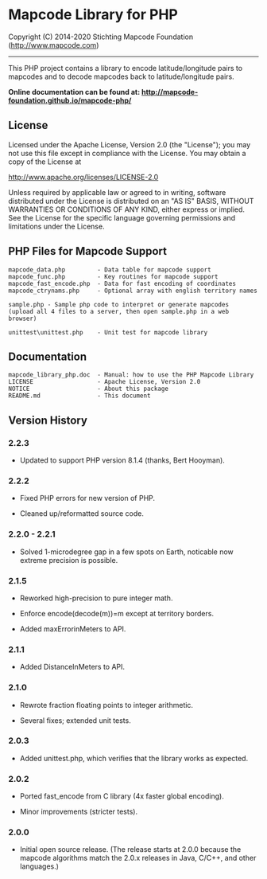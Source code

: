 # Mapcode Library for PHP

Copyright (C) 2014-2020 Stichting Mapcode Foundation (http://www.mapcode.com)

----

This PHP project contains a library to encode latitude/longitude pairs to mapcodes
and to decode mapcodes back to latitude/longitude pairs.

**Online documentation can be found at: http://mapcode-foundation.github.io/mapcode-php/**

## License

Licensed under the Apache License, Version 2.0 (the "License");
you may not use this file except in compliance with the License.
You may obtain a copy of the License at

   http://www.apache.org/licenses/LICENSE-2.0

Unless required by applicable law or agreed to in writing, software
distributed under the License is distributed on an "AS IS" BASIS,
WITHOUT WARRANTIES OR CONDITIONS OF ANY KIND, either express or implied.
See the License for the specific language governing permissions and
limitations under the License.

## PHP Files for Mapcode Support

    mapcode_data.php         - Data table for mapcode support
    mapcode_func.php         - Key routines for mapcode support
    mapcode_fast_encode.php  - Data for fast encoding of coordinates
    mapcode_ctrynams.php     - Optional array with english territory names

    sample.php - Sample php code to interpret or generate mapcodes
    (upload all 4 files to a server, then open sample.php in a web browser)

    unittest\unittest.php    - Unit test for mapcode library

## Documentation

    mapcode_library_php.doc  - Manual: how to use the PHP Mapcode Library
    LICENSE                  - Apache License, Version 2.0
    NOTICE                   - About this package
    README.md                - This document

## Version History

### 2.2.3

* Updated to support PHP version 8.1.4 (thanks, Bert Hooyman).

### 2.2.2

* Fixed PHP errors for new version of PHP.

* Cleaned up/reformatted source code.

### 2.2.0 - 2.2.1

* Solved 1-microdegree gap in a few spots on Earth, noticable now extreme precision is possible.

### 2.1.5

* Reworked high-precision to pure integer math.

* Enforce encode(decode(m))=m except at territory borders.
* Added maxErrorinMeters to API.

### 2.1.1

* Added DistanceInMeters to API.

### 2.1.0

* Rewrote fraction floating points to integer arithmetic.

* Several fixes; extended unit tests.

### 2.0.3

* Added unittest.php, which verifies that the library works as expected.

### 2.0.2

* Ported fast_encode from C library (4x faster global encoding).

* Minor improvements (stricter tests).

### 2.0.0

* Initial open source release. (The release starts at 2.0.0 because the
mapcode algorithms match the 2.0.x releases in Java, C/C++, and other
languages.)

